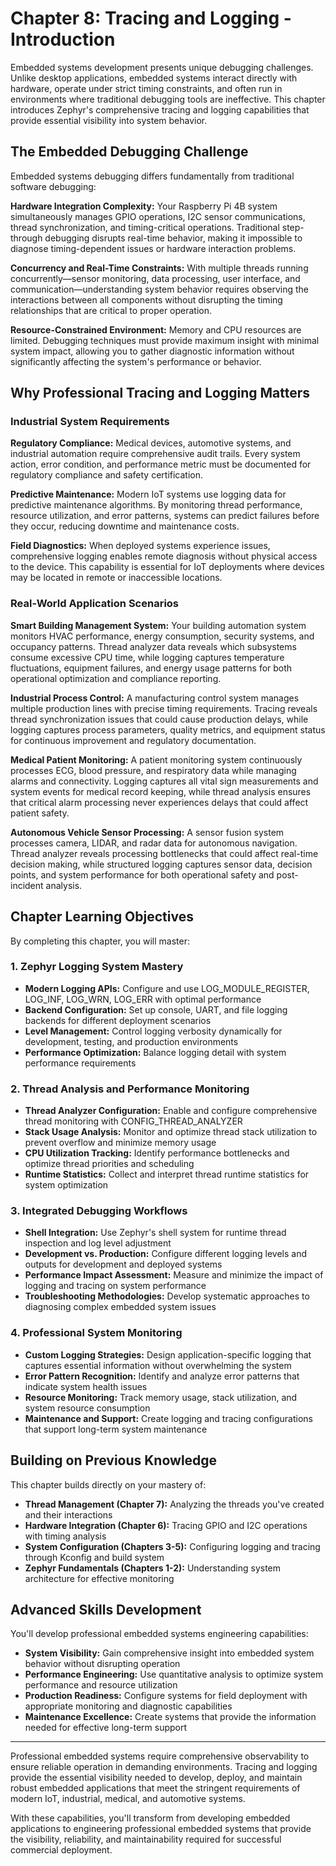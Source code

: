 # Chapter 8: Tracing and Logging - Introduction

Embedded systems development presents unique debugging challenges. Unlike desktop applications, embedded systems interact directly with hardware, operate under strict timing constraints, and often run in environments where traditional debugging tools are ineffective. This chapter introduces Zephyr's comprehensive tracing and logging capabilities that provide essential visibility into system behavior.

## The Embedded Debugging Challenge

Embedded systems debugging differs fundamentally from traditional software debugging:

**Hardware Integration Complexity:**
Your Raspberry Pi 4B system simultaneously manages GPIO operations, I2C sensor communications, thread synchronization, and timing-critical operations. Traditional step-through debugging disrupts real-time behavior, making it impossible to diagnose timing-dependent issues or hardware interaction problems.

**Concurrency and Real-Time Constraints:**
With multiple threads running concurrently—sensor monitoring, data processing, user interface, and communication—understanding system behavior requires observing the interactions between all components without disrupting the timing relationships that are critical to proper operation.

**Resource-Constrained Environment:**
Memory and CPU resources are limited. Debugging techniques must provide maximum insight with minimal system impact, allowing you to gather diagnostic information without significantly affecting the system's performance or behavior.

## Why Professional Tracing and Logging Matters

### Industrial System Requirements

**Regulatory Compliance:**
Medical devices, automotive systems, and industrial automation require comprehensive audit trails. Every system action, error condition, and performance metric must be documented for regulatory compliance and safety certification.

**Predictive Maintenance:**
Modern IoT systems use logging data for predictive maintenance algorithms. By monitoring thread performance, resource utilization, and error patterns, systems can predict failures before they occur, reducing downtime and maintenance costs.

**Field Diagnostics:**
When deployed systems experience issues, comprehensive logging enables remote diagnosis without physical access to the device. This capability is essential for IoT deployments where devices may be located in remote or inaccessible locations.

### Real-World Application Scenarios

**Smart Building Management System:**
Your building automation system monitors HVAC performance, energy consumption, security systems, and occupancy patterns. Thread analyzer data reveals which subsystems consume excessive CPU time, while logging captures temperature fluctuations, equipment failures, and energy usage patterns for both operational optimization and compliance reporting.

**Industrial Process Control:**
A manufacturing control system manages multiple production lines with precise timing requirements. Tracing reveals thread synchronization issues that could cause production delays, while logging captures process parameters, quality metrics, and equipment status for continuous improvement and regulatory documentation.

**Medical Patient Monitoring:**
A patient monitoring system continuously processes ECG, blood pressure, and respiratory data while managing alarms and connectivity. Logging captures all vital sign measurements and system events for medical record keeping, while thread analysis ensures that critical alarm processing never experiences delays that could affect patient safety.

**Autonomous Vehicle Sensor Processing:**
A sensor fusion system processes camera, LIDAR, and radar data for autonomous navigation. Thread analyzer reveals processing bottlenecks that could affect real-time decision making, while structured logging captures sensor data, decision points, and system performance for both operational safety and post-incident analysis.

## Chapter Learning Objectives

By completing this chapter, you will master:

### **1. Zephyr Logging System Mastery**

- **Modern Logging APIs:** Configure and use LOG_MODULE_REGISTER, LOG_INF, LOG_WRN, LOG_ERR with optimal performance
- **Backend Configuration:** Set up console, UART, and file logging backends for different deployment scenarios
- **Level Management:** Control logging verbosity dynamically for development, testing, and production environments
- **Performance Optimization:** Balance logging detail with system performance requirements

### **2. Thread Analysis and Performance Monitoring**

- **Thread Analyzer Configuration:** Enable and configure comprehensive thread monitoring with CONFIG_THREAD_ANALYZER
- **Stack Usage Analysis:** Monitor and optimize thread stack utilization to prevent overflow and minimize memory usage
- **CPU Utilization Tracking:** Identify performance bottlenecks and optimize thread priorities and scheduling
- **Runtime Statistics:** Collect and interpret thread runtime statistics for system optimization

### **3. Integrated Debugging Workflows**

- **Shell Integration:** Use Zephyr's shell system for runtime thread inspection and log level adjustment
- **Development vs. Production:** Configure different logging levels and outputs for development and deployed systems
- **Performance Impact Assessment:** Measure and minimize the impact of logging and tracing on system performance
- **Troubleshooting Methodologies:** Develop systematic approaches to diagnosing complex embedded system issues

### **4. Professional System Monitoring**

- **Custom Logging Strategies:** Design application-specific logging that captures essential information without overwhelming the system
- **Error Pattern Recognition:** Identify and analyze error patterns that indicate system health issues
- **Resource Monitoring:** Track memory usage, stack utilization, and system resource consumption
- **Maintenance and Support:** Create logging and tracing configurations that support long-term system maintenance

## Building on Previous Knowledge

This chapter builds directly on your mastery of:

- **Thread Management (Chapter 7):** Analyzing the threads you've created and their interactions
- **Hardware Integration (Chapter 6):** Tracing GPIO and I2C operations with timing analysis
- **System Configuration (Chapters 3-5):** Configuring logging and tracing through Kconfig and build system
- **Zephyr Fundamentals (Chapters 1-2):** Understanding system architecture for effective monitoring

## Advanced Skills Development

You'll develop professional embedded systems engineering capabilities:

- **System Visibility:** Gain comprehensive insight into embedded system behavior without disrupting operation
- **Performance Engineering:** Use quantitative analysis to optimize system performance and resource utilization
- **Production Readiness:** Configure systems for field deployment with appropriate monitoring and diagnostic capabilities
- **Maintenance Excellence:** Create systems that provide the information needed for effective long-term support

---

Professional embedded systems require comprehensive observability to ensure reliable operation in demanding environments. Tracing and logging provide the essential visibility needed to develop, deploy, and maintain robust embedded applications that meet the stringent requirements of modern IoT, industrial, medical, and automotive systems.

With these capabilities, you'll transform from developing embedded applications to engineering professional embedded systems that provide the visibility, reliability, and maintainability required for successful commercial deployment.
